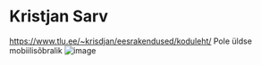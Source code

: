 # Kristjan Sarv
https://www.tlu.ee/~krisdjan/eesrakendused/koduleht/
Pole üldse mobiilisõbralik
![image](https://github.com/krisdjan/iseseisev-too-23-04/assets/146323487/51c2819b-936a-42ff-9b31-27e5bd0f107c)
